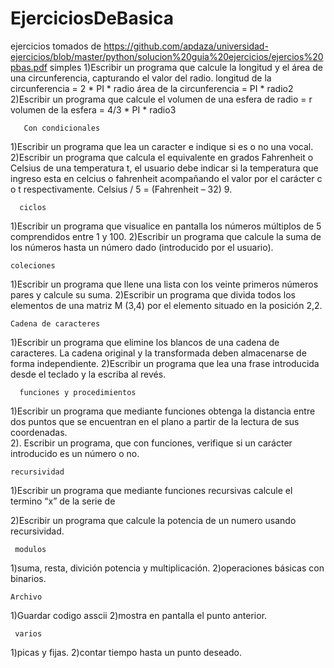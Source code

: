 # EjerciciosDeBasica
ejercicios tomados de 
https://github.com/apdaza/universidad-ejercicios/blob/master/python/solucion%20guia%20ejercicios/ejercios%20pbas.pdf
     simples
1)Escribir un programa que calcule la longitud y el área de una circunferencia, capturando el
valor del radio.
longitud de la circunferencia = 2 * PI * radio
área de la circunferencia = PI * radio2
2)Escribir un programa que calcule el volumen de una esfera de radio = r
volumen de la esfera = 4/3 * PI * radio3

       Con condicionales
1)Escribir un programa que lea un caracter e indique si es o no una vocal.
2)Escribir un programa que calcula el equivalente en grados Fahrenheit o Celsius de una
temperatura t, el usuario debe indicar si la temperatura que ingreso esta en celcius o
fahrenheit acompañando el valor por el carácter c o t respectivamente.
Celsius / 5 = (Fahrenheit – 32) 9.

      ciclos
1)Escribir un programa que visualice en pantalla los números múltiplos de 5 comprendidos
entre 1 y 100.
2)Escribir un programa que calcule la suma de los números hasta un número dado
(introducido por el usuario).

    coleciones 
1)Escribir un programa que llene una lista con los veinte primeros números pares y calcule su
suma.
2)Escribir un programa que divida todos los elementos de una matriz M (3,4) por el elemento
situado en la posición 2,2.

    Cadena de caracteres
1)Escribir un programa que elimine los blancos de una cadena de caracteres. La cadena
original y la transformada deben almacenarse de forma independiente. 
2)Escribir un programa que lea una frase introducida desde el teclado y la escriba al revés. 

      funciones y procedimientos
1)Escribir un programa que mediante funciones obtenga la distancia entre dos puntos que se
encuentran en el plano a partir de la lectura de sus coordenadas.  
2). Escribir un programa, que con funciones, verifique si un carácter introducido es un número
o no. 

    recursividad 
1)Escribir un programa que mediante funciones recursivas calcule el termino “x” de la serie de

2)Escribir un programa que calcule la potencia de un numero usando recursividad.

     modulos
1)suma, resta, divición potencia y multiplicación.
2)operaciones básicas con binarios.

    Archivo
1)Guardar codigo asscii
2)mostra en pantalla el punto anterior.

     varios
1)picas y fijas.
2)contar tiempo hasta un punto deseado.
       
